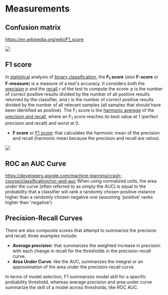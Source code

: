 # Measurements

## Confusion matrix

https://en.wikipedia.org/wiki/F1_score

![](https://ws4.sinaimg.cn/large/006tNbRwly1fx8eehvc41j31kw0f57fk.jpg)

## F1 score

In [statistical](https://en.wikipedia.org/wiki/Statistics "Statistics") analysis of
[binary classification](https://en.wikipedia.org/wiki/Binary_classification "Binary classification"),
the **F<sub>1</sub> score** (also **F-score** or **F-measure**) is a measure of a test's accuracy.
It considers both the
[precision](<https://en.wikipedia.org/wiki/Precision_(information_retrieval)> "Precision (information retrieval)")
_p_ and the
[recall](<https://en.wikipedia.org/wiki/Recall_(information_retrieval)> "Recall (information retrieval)")
_r_ of the test to compute the score: _p_ is the number of correct positive results divided by the
number of all positive results returned by the classifier, and _r_ is the number of correct positive
results divided by the number of all relevant samples (all samples that should have been identified
as positive). The F<sub>1</sub> score is the
[harmonic average](https://en.wikipedia.org/wiki/Harmonic_mean "Harmonic mean") of the
[precision and recall](https://en.wikipedia.org/wiki/Precision_and_recall "Precision and recall"),
where an F<sub>1</sub> score reaches its best value at 1 (perfect precision and recall) and worst
at 0.

- **F score** or [F1 score](https://en.wikipedia.org/wiki/F1_score): that calculates the harmonic
  mean of the precision and recall (harmonic mean because the precision and recall are ratios).

![](https://ws2.sinaimg.cn/large/006tNbRwly1fx8efflx7dj30v204e3z3.jpg)

## ROC an AUC Curve

https://developers.google.com/machine-learning/crash-course/classification/roc-and-auc When using
normalized units, the area under the curve (often referred to as simply the AUC) is equal to the
probability that a classifier will rank a randomly chosen positive instance higher than a randomly
chosen negative one (assuming 'positive' ranks higher than 'negative')

## Precision-Recall Curves

There are also composite scores that attempt to summarize the precision and recall; three examples
include:

- **Average precision**: that summarizes the weighted increase in precision with each change in
  recall for the thresholds in the precision-recall curve.
- **Area Under Curve**: like the AUC, summarizes the integral or an approximation of the area under
  the precision-recall curve.

In terms of model selection, F1 summarizes model skill for a specific probability threshold, whereas
average precision and area under curve summarize the skill of a model across thresholds, like ROC
AUC.
